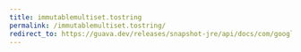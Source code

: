 ```yaml
---
title: immutablemultiset.tostring
permalink: /immutablemultiset.tostring/
redirect_to: https://guava.dev/releases/snapshot-jre/api/docs/com/google/common/collect/ImmutableMultiset.html#toString--
---
```

